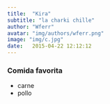 ```yaml
---
title:  "Kira"
subtitle: "la charki chille"
author: "Wferr"
avatar: "img/authors/wferr.png"
image: "img/c.jpg"
date:   2015-04-22 12:12:12
---
```


### Comida favorita
- carne
- pollo

